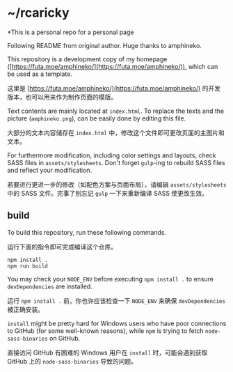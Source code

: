 # ~/rcaricky

*This is a personal repo for a personal page

Following README from original author.
Huge thanks to amphineko.

This repository is a development copy of my homepage ([https://futa.moe/amphineko/](https://futa.moe/amphineko/)), which can be used as a template.

这里是 [https://futa.moe/amphineko/](https://futa.moe/amphineko/) 的开发版本，也可以用来作为制作页面的模版。

Text contents are mainly located at `index.html`. To replace the texts and the picture (`amphineko.png`), can be easily done by editing this file. 

大部分的文本内容储存在 `index.html` 中，修改这个文件即可更改页面的主图片和文本。

For furthermore modification, including color settings and layouts, check SASS files in `assets/stylesheets`. Don't forget `gulp`-ing to rebuild SASS files and reflect your modification.

若要进行更进一步的修改（如配色方案与页面布局），请编辑 `assets/stylesheets` 中的 SASS 文件。完事了别忘记 `gulp` 一下来重新编译 SASS 使更改生效。

## build

To build this repository, run these following commands.

运行下面的指令即可完成编译这个仓库。

```
npm install .
npm run build
```

You may check your `NODE_ENV` before executing `npm install .` to ensure `devDependencies` are installed.

运行 `npm install .` 前，你也许应该检查一下 `NODE_ENV` 来确保 `devDependencies` 被正确安装。

`install` might be pretty hard for Windows users who have poor connections to GitHub (for some well-known reasons), while `npm` is trying to fetch `node-sass-binaries` on GitHub.

直接访问 GitHub 有困难的 Windows 用户在 `install` 时，可能会遇到获取 GitHub 上的 `node-sass-binaries` 导致的问题。
